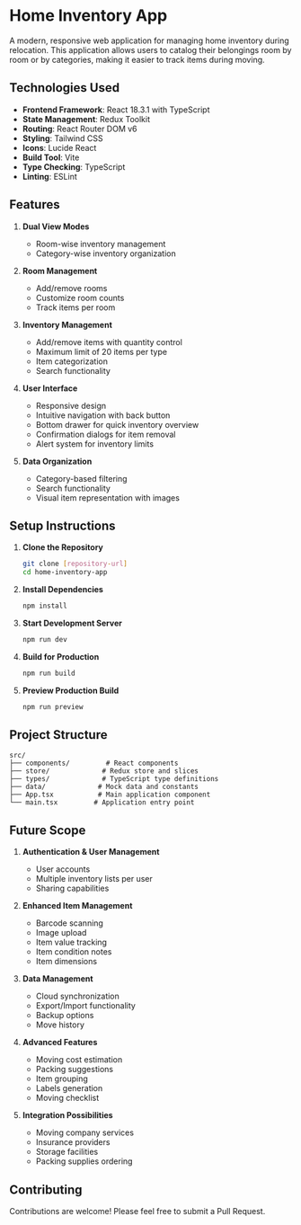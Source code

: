 # Home Inventory App

A modern, responsive web application for managing home inventory during relocation. This application allows users to catalog their belongings room by room or by categories, making it easier to track items during moving.

## Technologies Used

- **Frontend Framework**: React 18.3.1 with TypeScript
- **State Management**: Redux Toolkit
- **Routing**: React Router DOM v6
- **Styling**: Tailwind CSS
- **Icons**: Lucide React
- **Build Tool**: Vite
- **Type Checking**: TypeScript
- **Linting**: ESLint

## Features

1. **Dual View Modes**
   - Room-wise inventory management
   - Category-wise inventory organization

2. **Room Management**
   - Add/remove rooms
   - Customize room counts
   - Track items per room

3. **Inventory Management**
   - Add/remove items with quantity control
   - Maximum limit of 20 items per type
   - Item categorization
   - Search functionality

4. **User Interface**
   - Responsive design
   - Intuitive navigation with back button
   - Bottom drawer for quick inventory overview
   - Confirmation dialogs for item removal
   - Alert system for inventory limits

5. **Data Organization**
   - Category-based filtering
   - Search functionality
   - Visual item representation with images

## Setup Instructions

1. **Clone the Repository**
   ```bash
   git clone [repository-url]
   cd home-inventory-app
   ```

2. **Install Dependencies**
   ```bash
   npm install
   ```

3. **Start Development Server**
   ```bash
   npm run dev
   ```

4. **Build for Production**
   ```bash
   npm run build
   ```

5. **Preview Production Build**
   ```bash
   npm run preview
   ```

## Project Structure

```
src/
├── components/         # React components
├── store/             # Redux store and slices
├── types/             # TypeScript type definitions
├── data/             # Mock data and constants
├── App.tsx           # Main application component
└── main.tsx         # Application entry point
```

## Future Scope

1. **Authentication & User Management**
   - User accounts
   - Multiple inventory lists per user
   - Sharing capabilities

2. **Enhanced Item Management**
   - Barcode scanning
   - Image upload
   - Item value tracking
   - Item condition notes
   - Item dimensions

3. **Data Management**
   - Cloud synchronization
   - Export/Import functionality
   - Backup options
   - Move history

4. **Advanced Features**
   - Moving cost estimation
   - Packing suggestions
   - Item grouping
   - Labels generation
   - Moving checklist

5. **Integration Possibilities**
   - Moving company services
   - Insurance providers
   - Storage facilities
   - Packing supplies ordering

## Contributing

Contributions are welcome! Please feel free to submit a Pull Request.

